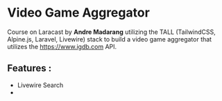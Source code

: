 # Video Game Aggregator

Course on Laracast by **Andre Madarang** utilizing the TALL (TailwindCSS, Alpine.js, Laravel, Livewire) stack to build a video game aggregator that utilizes the https://www.igdb.com API.

## Features : 

- Livewire Search
- 

